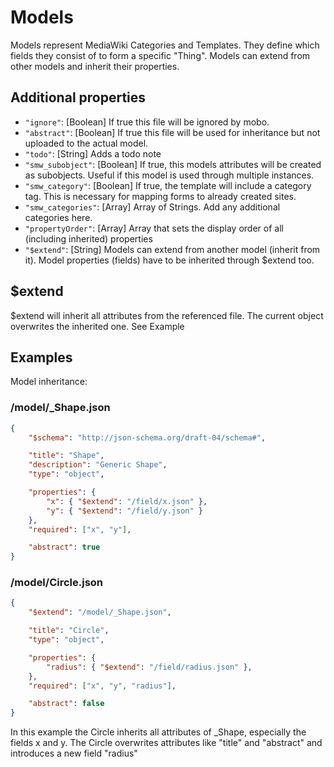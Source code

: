 Models
======
Models represent MediaWiki Categories and Templates. 
They define which fields they consist of to form a specific "Thing".
Models can extend from other models and inherit their properties. 

Additional properties
---------------------
* `"ignore"`: [Boolean]  If true this file will be ignored by mobo.
* `"abstract"`: [Boolean]  If true this file will be used for inheritance but not uploaded to the actual model.
* `"todo"`: [String] Adds a todo note
* `"smw_subobject"`: [Boolean] If true, this models attributes will be created as subobjects. Useful if this model is used through multiple instances. 
* `"smw_category"`: [Boolean] If true, the template will include a category tag. This is necessary for mapping forms to already created sites. 
* `"smw_categories"`: [Array] Array of Strings. Add any additional categories here. 
* `"propertyOrder"`: [Array]  Array that sets the display order of all (including inherited) properties
* `"$extend"`: [String] Models can extend from another model (inherit from it). Model properties (fields) have to be inherited through $extend too. 

$extend
-------
$extend will inherit all attributes from the referenced file. The current object overwrites the inherited one. See Example


Examples
--------
Model inheritance:

### /model/_Shape.json
```json
{
    "$schema": "http://json-schema.org/draft-04/schema#",

    "title": "Shape",
    "description": "Generic Shape",
    "type": "object",

    "properties": {
        "x": { "$extend": "/field/x.json" },
        "y": { "$extend": "/field/y.json" }
    },
    "required": ["x", "y"],

    "abstract": true
}
```

### /model/Circle.json
```json
{
    "$extend": "/model/_Shape.json",

    "title": "Circle",
    "type": "object",

    "properties": {
        "radius": { "$extend": "/field/radius.json" },
    },
    "required": ["x", "y", "radius"],

    "abstract": false
}
```

In this example the Circle inherits all attributes of _Shape, especially the fields x and y. 
The Circle overwrites attributes like "title" and "abstract" and introduces a new field "radius"